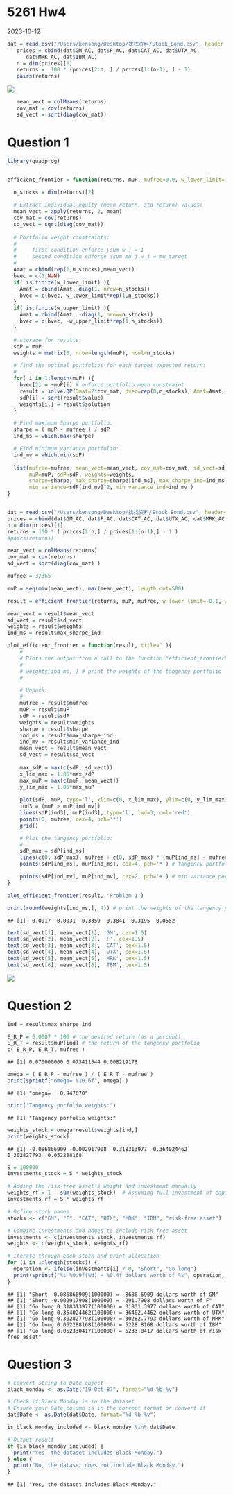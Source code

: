 5261 Hw4
================
2023-10-12

``` r
dat = read.csv("/Users/kensong/Desktop/找找资料/Stock_Bond.csv", header = T)
   prices = cbind(dat$GM_AC, dat$F_AC, dat$CAT_AC, dat$UTX_AC,
      dat$MRK_AC, dat$IBM_AC)
   n = dim(prices)[1]
   returns =  100 * (prices[2:n, ] / prices[1:(n-1), ] - 1)
   pairs(returns)
```

![](Portfolio_files/figure-gfm/cars-1.png)<!-- -->

``` r
   mean_vect = colMeans(returns)
   cov_mat = cov(returns)
   sd_vect = sqrt(diag(cov_mat))
```

# Question 1

``` r
library(quadprog)


efficient_frontier = function(returns, muP, mufree=0.0, w_lower_limit=-Inf, w_upper_limit=+Inf){

  n_stocks = dim(returns)[2]
  
  # Extract individual equity (mean return, std return) values: 
  mean_vect = apply(returns, 2, mean)
  cov_mat = cov(returns)
  sd_vect = sqrt(diag(cov_mat))
  
  # Portfolio weight constraints:
  #
  #     first condition enforce \sum w_j = 1
  #     second condition enforce \sum mu_j w_j = mu_target
  #             
  Amat = cbind(rep(1,n_stocks),mean_vect)
  bvec = c(1,NaN)
  if( is.finite(w_lower_limit) ){
    Amat = cbind(Amat, diag(1, nrow=n_stocks))
    bvec = c(bvec, w_lower_limit*rep(1,n_stocks))
  }
  if( is.finite(w_upper_limit) ){
    Amat = cbind(Amat, -diag(1, nrow=n_stocks))
    bvec = c(bvec, -w_upper_limit*rep(1,n_stocks))
  }

  # storage for results: 
  sdP = muP
  weights = matrix(0, nrow=length(muP), ncol=n_stocks)

  # find the optimal portfolios for each target expected return:
  #
  for( i in 1:length(muP) ){
    bvec[2] = +muP[i] # enforce portfolio mean constraint 
    result = solve.QP(Dmat=2*cov_mat, dvec=rep(0,n_stocks), Amat=Amat, bvec=bvec, meq=2)
    sdP[i] = sqrt(result$value)
    weights[i,] = result$solution 
  }

  # Find maximum Sharpe portfolio: 
  sharpe = ( muP - mufree ) / sdP 
  ind_ms = which.max(sharpe)

  # Find minimum variance portfolio: 
  ind_mv = which.min(sdP)
  
  list(mufree=mufree, mean_vect=mean_vect, cov_mat=cov_mat, sd_vect=sd_vect,
       muP=muP, sdP=sdP, weights=weights,
       sharpe=sharpe, max_sharpe=sharpe[ind_ms], max_sharpe_ind=ind_ms,
       min_variance=sdP[ind_mv]^2, min_variance_ind=ind_mv )
}


dat = read.csv("/Users/kensong/Desktop/找找资料/Stock_Bond.csv", header=TRUE)
prices = cbind(dat$GM_AC, dat$F_AC, dat$CAT_AC, dat$UTX_AC, dat$MRK_AC, dat$IBM_AC)
n = dim(prices)[1]
returns = 100 * ( prices[2:n,] / prices[1:(n-1),] - 1 )
#pairs(returns)

mean_vect = colMeans(returns)
cov_mat = cov(returns)
sd_vect = sqrt(diag(cov_mat) )

mufree = 3/365

muP = seq(min(mean_vect), max(mean_vect), length.out=500)

result = efficient_frontier(returns, muP, mufree, w_lower_limit=-0.1, w_upper_limit=0.5)

mean_vect = result$mean_vect
sd_vect = result$sd_vect
weights = result$weights
ind_ms = result$max_sharpe_ind

plot_efficient_frontier = function(result, title=''){
    #
    # Plots the output from a call to the function "efficient_frontier".
    #
    # weights[ind_ms, ] # print the weights of the tangency portfolio
    #

    # Unpack:
    #
    mufree = result$mufree
    muP = result$muP
    sdP = result$sdP
    weights = result$weights
    sharpe = result$sharpe
    ind_ms = result$max_sharpe_ind
    ind_mv = result$min_variance_ind
    mean_vect = result$mean_vect
    sd_vect = result$sd_vect
    
    max_sdP = max(c(sdP, sd_vect))
    x_lim_max = 1.05*max_sdP
    max_muP = max(c(muP, mean_vect))
    y_lim_max = 1.05*max_muP
    
    plot(sdP, muP, type='l', xlim=c(0, x_lim_max), ylim=c(0, y_lim_max), xlab='sdP', ylab='muP', main=title)
    ind3 = (muP > muP[ind_mv])
    lines(sdP[ind3], muP[ind3], type='l', lwd=3, col='red')
    points(0, mufree, cex=4, pch='*')
    grid()

    # Plot the tangency portfolio:
    #
    sdP_max = sdP[ind_ms]
    lines(c(0, sdP_max), mufree + c(0, sdP_max) * (muP[ind_ms] - mufree)/sdP[ind_ms], lwd=4, lty=1, col='blue')
    points(sdP[ind_ms], muP[ind_ms], cex=4, pch='*') # tangency portfolio

    points(sdP[ind_mv], muP[ind_mv], cex=2, pch='+') # min variance portfolio
}

plot_efficient_frontier(result, 'Problem 1')

print(round(weights[ind_ms,], 4)) # print the weights of the tangency portfolio
```

    ## [1] -0.0917 -0.0031  0.3359  0.3841  0.3195  0.0552

``` r
text(sd_vect[1], mean_vect[1], 'GM', cex=1.5)
text(sd_vect[2], mean_vect[2], 'F', cex=1.5)
text(sd_vect[3], mean_vect[3], 'CAT', cex=1.5)
text(sd_vect[4], mean_vect[4], 'UTX', cex=1.5)
text(sd_vect[5], mean_vect[5], 'MRK', cex=1.5)
text(sd_vect[6], mean_vect[6], 'TBM', cex=1.5)
```

![](Portfolio_files/figure-gfm/unnamed-chunk-1-1.png)<!-- -->

# Question 2

``` r
ind = result$max_sharpe_ind

E_R_P = 0.0007 * 100 # the desired return (as a percent)
E_R_T = result$muP[ind] # the return of the tangency portfolio
c( E_R_P, E_R_T, mufree )
```

    ## [1] 0.070000000 0.073411544 0.008219178

``` r
omega = ( E_R_P - mufree ) / ( E_R_T - mufree )
print(sprintf("omega= %10.6f", omega) )
```

    ## [1] "omega=   0.947670"

``` r
print("Tangency porfolio weights:")
```

    ## [1] "Tangency porfolio weights:"

``` r
weights_stock = omega*result$weights[ind,]
print(weights_stock)
```

    ## [1] -0.086866909 -0.002917908  0.318313977  0.364024462  0.302827793  0.052288168

``` r
S = 100000
investments_stock = S * weights_stock

# Adding the risk-free asset's weight and investment manually
weights_rf = 1 - sum(weights_stock)  # Assuming full investment of capital S
investments_rf = S * weights_rf 

# Define stock names
stocks <- c("GM", "F", "CAT", "UTX", "MRK", "IBM", "risk-free asset")

# Combine investments and names to include risk-free asset
investments <- c(investments_stock, investments_rf)
weights <- c(weights_stock, weights_rf)

# Iterate through each stock and print allocation
for (i in 1:length(stocks)) {
  operation <- ifelse(investments[i] < 0, "Short", "Go long")
  print(sprintf("%s %0.9f(%d) = %0.4f dollars worth of %s", operation, weights[i], S, investments[i], stocks[i]))
}
```

    ## [1] "Short -0.086866909(100000) = -8686.6909 dollars worth of GM"
    ## [1] "Short -0.002917908(100000) = -291.7908 dollars worth of F"
    ## [1] "Go long 0.318313977(100000) = 31831.3977 dollars worth of CAT"
    ## [1] "Go long 0.364024462(100000) = 36402.4462 dollars worth of UTX"
    ## [1] "Go long 0.302827793(100000) = 30282.7793 dollars worth of MRK"
    ## [1] "Go long 0.052288168(100000) = 5228.8168 dollars worth of IBM"
    ## [1] "Go long 0.052330417(100000) = 5233.0417 dollars worth of risk-free asset"

# Question 3

``` r
# Convert string to Date object
black_monday <- as.Date("19-Oct-87", format="%d-%b-%y")

# Check if Black Monday is in the dataset
# Ensure your Date column is in the correct format or convert it
dat$Date <- as.Date(dat$Date, format="%d-%b-%y")

is_black_monday_included <- black_monday %in% dat$Date

# Output result
if (is_black_monday_included) {
  print("Yes, the dataset includes Black Monday.")
} else {
  print("No, the dataset does not include Black Monday.")
}
```

    ## [1] "Yes, the dataset includes Black Monday."
